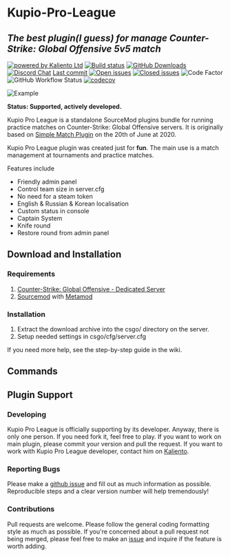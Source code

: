 # Kupio-Pro-League
## _The best plugin(I guess) for manage Counter-Strike: Global Offensive 5v5 match_

[![powered by Kaliento Ltd](https://kaliento.ru/uploads/power.svg)](https://kaliento.ru) [![Build status](http://ci.splewis.net/job/get5/badge/icon)](http://ci.splewis.net/job/get5/)
[![GitHub Downloads](https://img.shields.io/github/downloads/splewis/get5/total.svg?style=flat-square&label=Downloads)](https://github.com/splewis/get5/releases/latest)
[![Discord Chat](https://img.shields.io/discord/926309849673895966.svg)](https://discord.gg/zmqEa4keCk) [Last commit](https://img.shields.io/github/last-commit/Kup1o/Kupio-Pro-League) [![Open issues](https://img.shields.io/github/issues/Kup1o/Kupio-Pro-League)](https://github.com/Kup1o/Kupio-Pro-League/issues) [![Closed issues](https://img.shields.io/github/issues-closed/Kup1o/Kupio-Pro-League)](https://github.com/Kup1o/Kupio-Pro-League/issues?q=is%3Aissue+is%3Aclosed) ![Code Factor](https://www.codefactor.io/repository/github/Kup1o/Kupio-Pro-League/badge) ![GitHub Workflow Status](https://img.shields.io/github/workflow/status/Kup1o/Kupio-Pro-League/Package%20Extension) [![codecov](https://codecov.io/gh/Kup1o/Kupio-Pro-League/branch/master/graph/badge.svg)](https://codecov.io/gh/Kup1o/Kupio-Pro-League)

![Example](https://raw.githubusercontent.com/Kup1o/Kupio-Pro-League/master/images/example.gif)

**Status: Supported, actively developed.**

Kupio Pro League is a standalone SourceMod plugins bundle for running practice matches on Counter-Strike: Global Offensive servers. It is originally based on [Simple Match Plugin](https://forums.alliedmods.net/showthread.php?s=fdf09df7b7dcec7d312688cbd7a5c24e) on the 20th of June at 2020.

Kupio Pro League plugin was created just for __fun__. The main use is a match management at tournaments and practice matches.

Features include
- Friendly admin panel
- Control team size in server.cfg
- No need for a steam token
- English & Russian & Korean localisation
- Custom status in console
- Captain System
- Knife round
- Restore round from admin panel


## Download and Installation
### Requirements
1. [Counter-Strike: Global Offensive - Dedicated Server](https://developer.valvesoftware.com/wiki/Counter-Strike:_Global_Offensive_Dedicated_Servers)
2. [Sourcemod](https://www.sourcemod.net/downloads.php?branch=stable) with [Metamod](https:/www.metamodsource.net/downloads.php?branch=stable)
### Installation
1. Extract the download archive into the csgo/ directory on the server. 
2. Setup needed settings in csgo/cfg/server.cfg

If you need more help, see the step-by-step guide in the wiki.

## Commands

## Plugin Support
### Developing
Kupio Pro League is officially supporting by its developer. Anyway, there is only one person. If you need fork it, feel free to play. If you want to work on main plugin, please commit your version and pull the request. If you want to work with Kupio Pro League developer, contact him on [Kaliento](https://kaliento.ru).

### Reporting Bugs
Please make a [github issue](https://github.com/Kup1o/Kupio-Pro-League/issues) and fill out as much information as possible. Reproducible steps and a clear version number will help tremendously!

### Contributions
Pull requests are welcome. Please follow the general coding formatting style as much as possible. If you're concerned about a pull request not being merged, please feel free to make an [issue](https://github.com/Kup1o/Kupio-Pro-League/issues) and inquire if the feature is worth adding.
